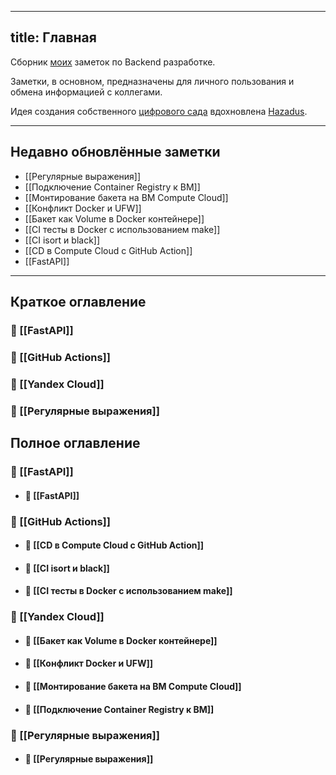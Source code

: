 
---
title: Главная
---
Сборник [моих](https://github.com/chrnmaxim) заметок по Backend разработке.

Заметки, в основном, предназначены для личного пользования и обмена информацией c коллегами.

Идея создания собственного [цифрового сада](https://jzhao.xyz/posts/networked-thought)
вдохновлена [Hazadus](https://github.com/hazadus).

----

## Недавно обновлённые заметки

- [[Регулярные выражения]]
- [[Подключение Container Registry к ВМ]]
- [[Монтирование бакета на ВМ Compute Cloud]]
- [[Конфликт Docker и UFW]]
- [[Бакет как Volume в Doсker контейнере]]
- [[CI тесты в Docker c использованием make]]
- [[CI isort и black]]
- [[CD в Compute Cloud с GitHub Action]]
- [[FastAPI]]


----

## Краткое оглавление
### 📂 [[FastAPI]]
### 📂 [[GitHub Actions]]
### 📂 [[Yandex Cloud]]
### 📂 [[Регулярные выражения]]


## Полное оглавление
### 📂 [[FastAPI]]
- #### 📄 [[FastAPI]]
### 📂 [[GitHub Actions]]
- #### 📄 [[CD в Compute Cloud с GitHub Action]]
- #### 📄 [[CI isort и black]]
- #### 📄 [[CI тесты в Docker c использованием make]]
### 📂 [[Yandex Cloud]]
- #### 📄 [[Бакет как Volume в Doсker контейнере]]
- #### 📄 [[Конфликт Docker и UFW]]
- #### 📄 [[Монтирование бакета на ВМ Compute Cloud]]
- #### 📄 [[Подключение Container Registry к ВМ]]
### 📂 [[Регулярные выражения]]
- #### 📄 [[Регулярные выражения]]

